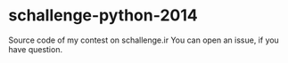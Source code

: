 schallenge-python-2014
======================

Source code of my contest on schallenge.ir
You can open an issue, if you have question.
